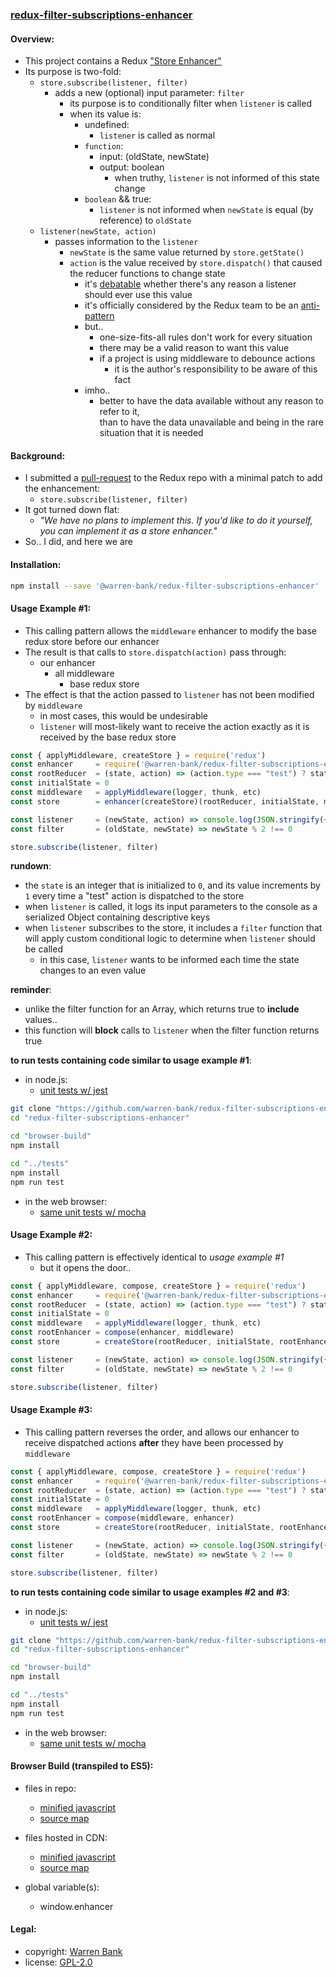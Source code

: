 ### [redux-filter-subscriptions-enhancer](https://github.com/warren-bank/redux-filter-subscriptions-enhancer)

#### Overview:

* This project contains a Redux ["Store Enhancer"](https://github.com/reactjs/redux/blob/master/docs/Glossary.md#store-enhancer)
* Its purpose is two-fold:
  * `store.subscribe(listener, filter)`
    * adds a new (optional) input parameter: `filter`
      * its purpose is to conditionally filter when `listener` is called
      * when its value is:
        * undefined:
          * `listener` is called as normal
        * `function`:
          * input: (oldState, newState)
          * output: boolean
            * when truthy, `listener` is not informed of this state change
        * `boolean` && true:
          * `listener` is not informed when `newState` is equal (by reference) to `oldState`
  * `listener(newState, action)`
    * passes information to the `listener`
      * `newState` is the same value returned by `store.getState()`
      * `action` is the value received by `store.dispatch()` that caused the reducer functions to change state
        * it's [debatable](https://github.com/reactjs/redux/issues/580) whether there's any reason a listener should ever use this value
        * it's officially considered by the Redux team to be an [anti-pattern](https://redux.js.org/docs/faq/DesignDecisions.html#does-not-pass-state-action-to-subscribers)
        * but..
          * one-size-fits-all rules don't work for every situation
          * there may be a valid reason to want this value
          * if a project is using middleware to debounce actions
            * it is the author's responsibility to be aware of this fact
        * imho..
          * better to have the data available without any reason to refer to it,<br>
            than to have the data unavailable and being in the rare situation that it is needed

#### Background:

* I submitted a [pull-request](https://github.com/reactjs/redux/pull/2814/files) to the Redux repo with a minimal patch to add the enhancement:
  * `store.subscribe(listener, filter)`
* It got turned down flat:
  * _"We have no plans to implement this. If you'd like to do it yourself, you can implement it as a store enhancer."_
* So.. I did, and here we are

#### Installation:

```bash
npm install --save '@warren-bank/redux-filter-subscriptions-enhancer'
```

#### Usage Example #1:

* This calling pattern allows the `middleware` enhancer to modify the base redux store before our enhancer
* The result is that calls to `store.dispatch(action)` pass through:
  * our enhancer
    * all middleware
      * base redux store
* The effect is that the action passed to `listener` has not been modified by `middleware`
  * in most cases, this would be undesirable
  * `listener` will most-likely want to receive the action exactly as it is received by the base redux store

```javascript
const { applyMiddleware, createStore } = require('redux')
const enhancer     = require('@warren-bank/redux-filter-subscriptions-enhancer')
const rootReducer  = (state, action) => (action.type === "test") ? state + 1 : state
const initialState = 0
const middleware   = applyMiddleware(logger, thunk, etc)
const store        = enhancer(createStore)(rootReducer, initialState, middleware)

const listener     = (newState, action) => console.log(JSON.stringify({newState, action}, null, 2))
const filter       = (oldState, newState) => newState % 2 !== 0

store.subscribe(listener, filter)
```

__rundown__:

* the `state` is an integer that is initialized to `0`, and its value increments by `1` every time a "test" action is dispatched to the store
* when `listener` is called, it logs its input parameters to the console as a serialized Object containing descriptive keys
* when `listener` subscribes to the store, it includes a `filter` function that will apply custom conditional logic to determine when `listener` should be called
  * in this case, `listener` wants to be informed each time the state changes to an even value

__reminder__:

* unlike the filter function for an Array, which returns true to __include__ values..
* this function will __block__ calls to `listener` when the filter function returns true

__to run tests containing code similar to usage example #1__:

* in node.js:
  * [unit tests w/ jest](https://github.com/warren-bank/redux-filter-subscriptions-enhancer/blob/master/tests/__tests__/1-filter-subscribe-listener.js)

```bash
git clone "https://github.com/warren-bank/redux-filter-subscriptions-enhancer.git"
cd "redux-filter-subscriptions-enhancer"

cd "browser-build"
npm install

cd "../tests"
npm install
npm run test
```

* in the web browser:
  * [same unit tests w/ mocha](https://cdn.rawgit.com/warren-bank/redux-filter-subscriptions-enhancer/master/browser-build/tests/1-filter-subscribe-listener.html)

#### Usage Example #2:

* This calling pattern is effectively identical to _usage example #1_
  * but it opens the door..

```javascript
const { applyMiddleware, compose, createStore } = require('redux')
const enhancer     = require('@warren-bank/redux-filter-subscriptions-enhancer')
const rootReducer  = (state, action) => (action.type === "test") ? state + 1 : state
const initialState = 0
const middleware   = applyMiddleware(logger, thunk, etc)
const rootEnhancer = compose(enhancer, middleware)
const store        = createStore(rootReducer, initialState, rootEnhancer)

const listener     = (newState, action) => console.log(JSON.stringify({newState, action}, null, 2))
const filter       = (oldState, newState) => newState % 2 !== 0

store.subscribe(listener, filter)
```

#### Usage Example #3:

* This calling pattern reverses the order, and allows our enhancer to receive dispatched actions __after__ they have been processed by `middleware`

```javascript
const { applyMiddleware, compose, createStore } = require('redux')
const enhancer     = require('@warren-bank/redux-filter-subscriptions-enhancer')
const rootReducer  = (state, action) => (action.type === "test") ? state + 1 : state
const initialState = 0
const middleware   = applyMiddleware(logger, thunk, etc)
const rootEnhancer = compose(middleware, enhancer)
const store        = createStore(rootReducer, initialState, rootEnhancer)

const listener     = (newState, action) => console.log(JSON.stringify({newState, action}, null, 2))
const filter       = (oldState, newState) => newState % 2 !== 0

store.subscribe(listener, filter)
```

__to run tests containing code similar to usage examples #2 and #3__:

* in node.js:
  * [unit tests w/ jest](https://github.com/warren-bank/redux-filter-subscriptions-enhancer/blob/master/tests/__tests__/2-middleware.js)

```bash
git clone "https://github.com/warren-bank/redux-filter-subscriptions-enhancer.git"
cd "redux-filter-subscriptions-enhancer"

cd "browser-build"
npm install

cd "../tests"
npm install
npm run test
```

* in the web browser:
  * [same unit tests w/ mocha](https://cdn.rawgit.com/warren-bank/redux-filter-subscriptions-enhancer/master/browser-build/tests/2-middleware.html)

#### Browser Build (transpiled to ES5):

* files in repo:
  * [minified javascript](https://github.com/warren-bank/redux-filter-subscriptions-enhancer/blob/master/browser-build/dist/enhancer.js)
  * [source map](https://github.com/warren-bank/redux-filter-subscriptions-enhancer/blob/master/browser-build/dist/enhancer.map)

* files hosted in CDN:
  * [minified javascript](https://cdn.rawgit.com/warren-bank/redux-filter-subscriptions-enhancer/master/browser-build/dist/enhancer.js)
  * [source map](https://cdn.rawgit.com/warren-bank/redux-filter-subscriptions-enhancer/master/browser-build/dist/enhancer.map)

* global variable(s):
  * window.enhancer

#### Legal:

* copyright: [Warren Bank](https://github.com/warren-bank)
* license: [GPL-2.0](https://www.gnu.org/licenses/old-licenses/gpl-2.0.txt)
